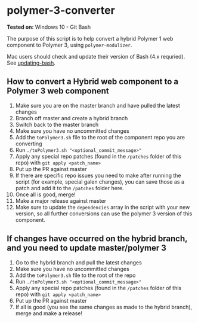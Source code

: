 # polymer-3-converter

**Tested on:** Windows 10 - Git Bash

The purpose of this script is to help convert a hybrid Polymer 1 web component to Polymer 3, using `polymer-modulizer`.

Mac users should check and update their version of Bash (4.x requried).  See [updating-bash](updating-bash.md).

## How to convert a Hybrid web component to a Polymer 3 web component

1. Make sure you are on the master branch and have pulled the latest changes
2. Branch off master and create a hybrid branch
3. Switch back to the master branch
4. Make sure you have no uncommitted changes
5. Add the `toPolymer3.sh` file to the root of the component repo you are converting
6. Run `./toPolymer3.sh "<optional_commit_message>"`
7. Apply any special repo patches (found in the `/patches` folder of this repo) with `git apply <patch_name>`
8. Put up the PR against master
9. If there are specific repo issues you need to make after running the script (for example, special galen changes), you can save those as a patch and add it to the `/patches` folder here.
10. Once all is good, merge!
11. Make a major release against master
12. Make sure to update the `dependencies` array in the script with your new version, so all further conversions can use the polymer 3 version of this component.

## If changes have occurred on the hybrid branch, and you need to update master/polymer 3

1. Go to the hybrid branch and pull the latest changes
2. Make sure you have no uncommitted changes
3. Add the `toPolymer3.sh` file to the root of the repo
4. Run `./toPolymer3.sh "<optional_commit_message>"`
5. Apply any special repo patches (found in the `/patches` folder of this repo) with `git apply <patch_name>`
6. Put up the PR against master
7. If all is good (you see the same changes as made to the hybrid branch), merge and make a release!

